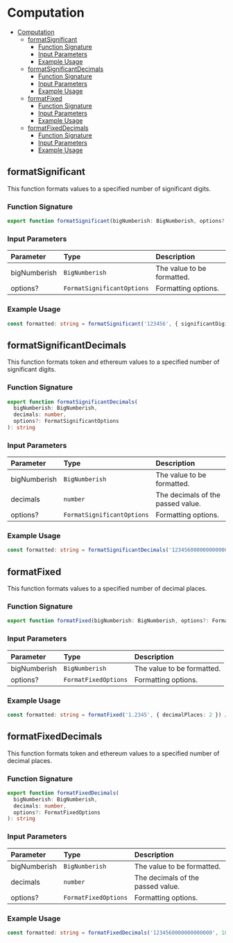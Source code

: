 # Computation

- [Computation](#Computation)
  - [formatSignificant](#formatSignificant)
    - [Function Signature](#Function-Signature)
    - [Input Parameters](#Input-Parameters)
    - [Example Usage](#Example-Usage)
  - [formatSignificantDecimals](#formatSignificantDecimals)
    - [Function Signature](#Function-Signature-1)
    - [Input Parameters](#Input-Parameters-1)
    - [Example Usage](#Example-Usage-1)
  - [formatFixed](#formatFixed)
    - [Function Signature](#Function-Signature-2)
    - [Input Parameters](#Input-Parameters-2)
    - [Example Usage](#Example-Usage-2)
  - [formatFixedDecimals](#formatFixedDecimals)
    - [Function Signature](#Function-Signature-3)
    - [Input Parameters](#Input-Parameters-3)
    - [Example Usage](#Example-Usage-3)

## formatSignificant

This function formats values to a specified number of significant digits.

### Function Signature

```typescript
export function formatSignificant(bigNumberish: BigNumberish, options?: FormatSignificantOptions): string
```

### Input Parameters

| Parameter    | Type                       | Description                |
| :----------- | :------------------------- | :------------------------- |
| bigNumberish | `BigNumberish`             | The value to be formatted. |
| options?     | `FormatSignificantOptions` | Formatting options.        |

### Example Usage

```typescript
const formatted: string = formatSignificant('123456', { significantDigits: 3 }) // 1.23
```

## formatSignificantDecimals

This function formats token and ethereum values to a specified number of significant digits.

### Function Signature

```typescript
export function formatSignificantDecimals(
  bigNumberish: BigNumberish,
  decimals: number,
  options?: FormatSignificantOptions
): string
```

### Input Parameters

| Parameter    | Type                       | Description                       |
| :----------- | :------------------------- | :-------------------------------- |
| bigNumberish | `BigNumberish`             | The value to be formatted.        |
| decimals     | `number`                   | The decimals of the passed value. |
| options?     | `FormatSignificantOptions` | Formatting options.               |

### Example Usage

```typescript
const formatted: string = formatSignificantDecimals('1234560000000000000', 18, { significantDigits: 3 }) // 1.23
```

## formatFixed

This function formats values to a specified number of decimal places.

### Function Signature

```typescript
export function formatFixed(bigNumberish: BigNumberish, options?: FormatFixedOptions): string
```

### Input Parameters

| Parameter    | Type                 | Description                |
| :----------- | :------------------- | :------------------------- |
| bigNumberish | `BigNumberish`       | The value to be formatted. |
| options?     | `FormatFixedOptions` | Formatting options.        |

### Example Usage

```typescript
const formatted: string = formatFixed('1.2345', { decimalPlaces: 2 }) // 1.23
```

## formatFixedDecimals

This function formats token and ethereum values to a specified number of decimal places.

### Function Signature

```typescript
export function formatFixedDecimals(
  bigNumberish: BigNumberish,
  decimals: number,
  options?: FormatFixedOptions
): string
```

### Input Parameters

| Parameter    | Type                 | Description                       |
| :----------- | :------------------- | :-------------------------------- |
| bigNumberish | `BigNumberish`       | The value to be formatted.        |
| decimals     | `number`             | The decimals of the passed value. |
| options?     | `FormatFixedOptions` | Formatting options.               |

### Example Usage

```typescript
const formatted: string = formatFixedDecimals('1234560000000000000', 18, { decimalPlaces: 2 }) // 1.23
```
